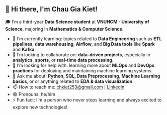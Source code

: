 ## 👋 Hi there, I'm Chau Gia Kiet!

🎓 I’m a third-year **Data Science student** at **VNUHCM - University of Science**, majoring in **Mathematics & Computer Science**.

- 🌱 I’m currently learning: topics related to **Data Engineering** such as **ETL pipelines**, **data warehousing**, **Airflow**, and **Big Data tools** like **Spark** and **Kafka**.
- 👯 I’m looking to collaborate on: **data-driven projects**, especially in **analytics**, **sports**, or **real-time data processing**.
- 🤔 I’m looking for help with: learning more about **MLOps** and **DevOps practices** for deploying and maintaining machine learning systems.
- 💬 Ask me about: **Python, SQL, Data Preprocessing**, **Machine Learning basics**, or or anything related to **EDA & data visualization**.
- 📫 How to reach me: [chkiet253@gmail.com](mailto:chkiet253@gmail.com) | [LinkedIn](https://www.linkedin.com/in/kiet-chau-8b889931a/)
- 😄 Pronouns: he/him
- ⚡ Fun fact: I’m a person who never stops learning and always excited to explore new technologies!


<!--
**lawrence253/lawrence253** is a ✨ _special_ ✨ repository because its `README.md` (this file) appears on your GitHub profile.

Here are some ideas to get you started:

- 🔭 I’m currently working on ...
- 🌱 I’m currently learning ...
- 👯 I’m looking to collaborate on ...
- 🤔 I’m looking for help with ...
- 💬 Ask me about ...
- 📫 How to reach me: ...
- 😄 Pronouns: ...
- ⚡ Fun fact: ...
-->
